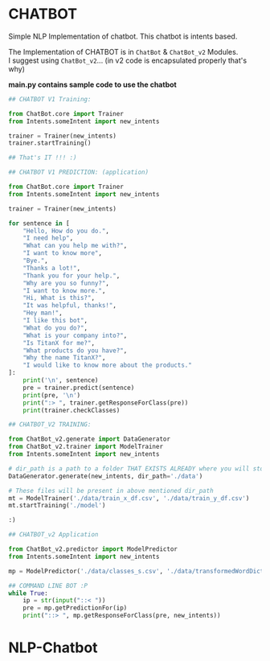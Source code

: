 # CHATBOT
Simple NLP Implementation of chatbot. This chatbot is intents based.

The Implementation of CHATBOT is in `ChatBot` & `ChatBot_v2` Modules.  
I suggest using `ChatBot_v2`... (in v2 code is encapsulated properly that's why)


**main.py contains sample code to use the chatbot**
```python
## CHATBOT V1 Training:

from ChatBot.core import Trainer
from Intents.someIntent import new_intents

trainer = Trainer(new_intents)
trainer.startTraining()

## That's IT !!! :)
```

```python
## CHATBOT V1 PREDICTION: (application)

from ChatBot.core import Trainer
from Intents.someIntent import new_intents

trainer = Trainer(new_intents)

for sentence in [
    "Hello, How do you do.",
    "I need help",
    "What can you help me with?",
    "I want to know more",
    "Bye.",
    "Thanks a lot!",
    "Thank you for your help.",
    "Why are you so funny?",
    "I want to know more.",
    "Hi, What is this?",
    "It was helpful, thanks!",
    "Hey man!",
    "I like this bot",
    "What do you do?",
    "What is your company into?",
    "Is TitanX for me?",
    "What products do you have?",
    "Why the name TitanX?",
    "I would like to know more about the products."
]:
    print('\n', sentence)
    pre = trainer.predict(sentence)
    print(pre, '\n')
    print(":> ", trainer.getResponseForClass(pre))
    print(trainer.checkClasses)
```

```python
## CHATBOT_V2 TRAINING:

from ChatBot_v2.generate import DataGenerator
from ChatBot_v2.trainer import ModelTrainer
from Intents.someIntent import new_intents

# dir_path is a path to a folder THAT EXISTS ALREADY where you will store data for your chatbot
DataGenerator.generate(new_intents, dir_path='./data')

# These files will be present in above mentioned dir_path
mt = ModelTrainer('./data/train_x_df.csv', './data/train_y_df.csv')
mt.startTraining('./model')

:)
```

```python
## CHATBOT_v2 Application

from ChatBot_v2.predictor import ModelPredictor
from Intents.someIntent import new_intents

mp = ModelPredictor('./data/classes_s.csv', './data/transformedWordDict_s.csv', model_path='./model')

## COMMAND LINE BOT :P
while True:
    ip = str(input("::< "))
    pre = mp.getPredictionFor(ip)
    print("::> ", mp.getResponseForClass(pre, new_intents))
```
# NLP-Chatbot
